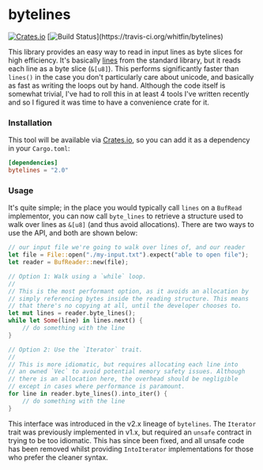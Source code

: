 # bytelines
[![Crates.io](https://img.shields.io/crates/v/bytelines.svg)](https://crates.io/crates/bytelines) [![Build Status](https://img.shields.io/travis/whitfin/bytelines.svg?)](https://travis-ci.org/whitfin/bytelines)

This library provides an easy way to read in input lines as byte slices for high efficiency. It's basically [lines](https://doc.rust-lang.org/std/io/trait.BufRead.html#method.lines) from the standard library, but it reads each line as a byte slice (`&[u8]`). This performs significantly faster than `lines()` in the case you don't particularly care about unicode, and basically as fast as writing the loops out by hand. Although the code itself is somewhat trivial, I've had to roll this in at least 4 tools I've written recently and so I figured it was time to have a convenience crate for it.

### Installation

This tool will be available via [Crates.io](https://crates.io/crates/bytelines), so you can add it as a dependency in your `Cargo.toml`:

```toml
[dependencies]
bytelines = "2.0"
```

### Usage

It's quite simple; in the place you would typically call `lines` on a `BufRead` implementor, you can now call `byte_lines` to retrieve a structure used to walk over lines as `&[u8]` (and thus avoid allocations). There are two ways to use the API, and both are shown below:

```rust
// our input file we're going to walk over lines of, and our reader
let file = File::open("./my-input.txt").expect("able to open file");
let reader = BufReader::new(file);

// Option 1: Walk using a `while` loop.
//
// This is the most performant option, as it avoids an allocation by
// simply referencing bytes inside the reading structure. This means
// that there's no copying at all, until the developer chooses to.
let mut lines = reader.byte_lines();
while let Some(line) in lines.next() {
    // do something with the line
}

// Option 2: Use the `Iterator` trait.
//
// This is more idiomatic, but requires allocating each line into
// an owned `Vec` to avoid potential memory safety issues. Although
// there is an allocation here, the overhead should be negligible
// except in cases where performance is paramount.
for line in reader.byte_lines().into_iter() {
    // do something with the line
}
```

This interface was introduced in the v2.x lineage of `bytelines`. The `Iterator` trait was previously implemented in v1.x, but required an `unsafe` contract in trying to be too idiomatic. This has since been fixed, and all unsafe code has been removed whilst providing `IntoIterator` implementations for those who prefer the cleaner syntax.
